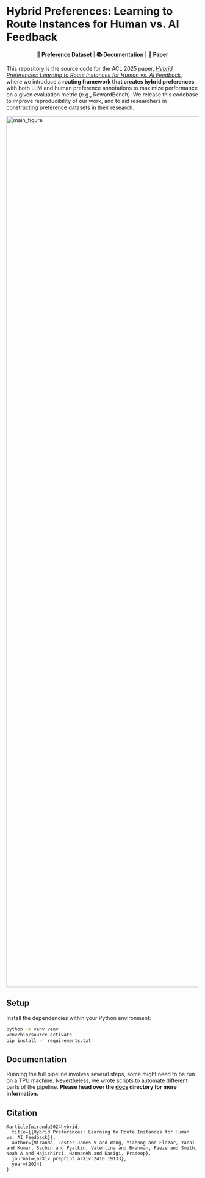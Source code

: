 # Hybrid Preferences: Learning to Route Instances for Human vs. AI Feedback

<p align="center">
<b><a href="https://huggingface.co/datasets/allenai/multipref">🤗 Preference Dataset</a></b>
|
<b><a href="https://github.com/allenai/hybrid-preferences/tree/main/docs">📚 Documentation</a></b>
|
<b><a href="https://arxiv.org/abs/2410.19133">📄 Paper</a></b>
</p>

This repository is the source code for the ACL 2025 paper, [_Hybrid Preferences: Learning to Route Instances for Human vs. AI Feedback_](https://arxiv.org/abs/2410.19133), where we introduce a **routing framework that creates hybrid preferences** with both LLM and human preference annotations to maximize performance on a given evaluation metric (e.g., RewardBench).
We release this codebase to improve reproducibility of our work, and to aid researchers in constructing preference datasets in their research.

<img width="2285" alt="main_figure" src="https://github.com/user-attachments/assets/3bfb7c42-ec9c-4457-9949-367dc6270269">

## Setup

Install the dependencies within your Python environment:

```sh
python -m venv venv
venv/bin/source activate
pip install -r requirements.txt
```

## Documentation

Running the full pipeline involves several steps, some might need to be run on a TPU machine.
Nevertheless, we wrote scripts to automate different parts of the pipeline.
**Please head over the [docs](https://github.com/allenai/human-pref-datamodel/tree/main/docs) directory for more information.**

## Citation

```
@article{miranda2024hybrid,
  title={{Hybrid Preferences: Learning to Route Instances for Human vs. AI Feedback}},
  author={Miranda, Lester James V and Wang, Yizhong and Elazar, Yanai and Kumar, Sachin and Pyatkin, Valentina and Brahman, Faeze and Smith, Noah A and Hajishirzi, Hannaneh and Dasigi, Pradeep},
  journal={arXiv preprint arXiv:2410.19133},
  year={2024}
}
```
